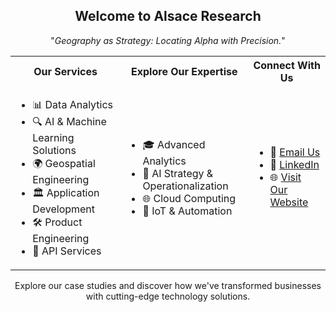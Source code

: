 <div align="center">

## Welcome to Alsace Research

"*Geography as Strategy: Locating Alpha with Precision.*"

</div>

<table align="center">
  <tr>
    <th>Our Services</th>
    <th>Explore Our Expertise</th>
    <th>Connect With Us</th>
  </tr>
  <tr>
    <td>
      <ul>
        <li>📊 Data Analytics</li>
        <li>🔍 AI & Machine Learning Solutions</li>
        <li>🌍 Geospatial Engineering</li>
        <li>🏛 Application Development</li>
        <li>🛠️ Product Engineering</li>
        <li>🔗 API Services</li>
      </ul>
    </td>
    <td>
      <ul>
        <li>🎓 Advanced Analytics</li>
        <li>🤖 AI Strategy & Operationalization</li>
        <li>🌐 Cloud Computing</li>
        <li>📡 IoT & Automation</li>
      </ul>
    </td>
    <td>
      <ul>
        <li>📧 <a href='alsace-research@gmail.com'>Email Us</a></li>
        <li>💼 <a href='https://linkedin.com/company/alsace-research'>LinkedIn</a></li>
        <li>🌐 <a href='https://alsace-research.github.io'>Visit Our Website</a></li>
      </ul>
    </td>
  </tr>
</table>

<div align="center">

Explore our case studies and discover how we've transformed businesses with cutting-edge technology solutions.

</div>
